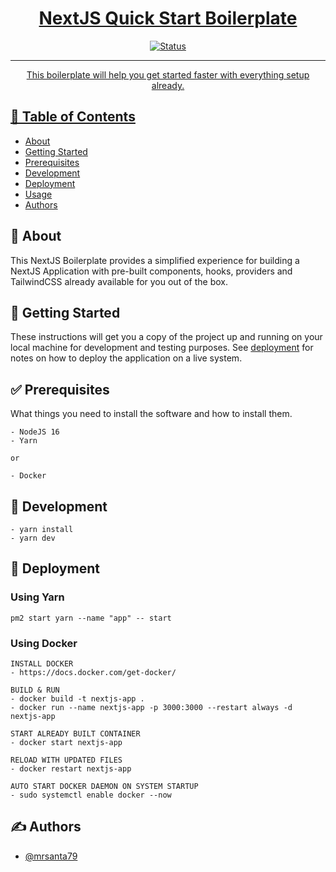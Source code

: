 <div align="center">
  <a href="" rel="noopener">
 <!-- <img width=200px height=200px src="./public/icons/icon.svg" alt="Project logo"></a> -->
</div>

<div align='center'>
  <h1>NextJS Quick Start Boilerplate</h1>
</div>

<div align="center">

![Status](https://img.shields.io/badge/status-active-success.svg)

</div>

---

<p align="center">This boilerplate will help you get started faster with everything setup already.</p>
</p>

## 📝 Table of Contents

- [About](#about)
- [Getting Started](#getting_started)
- [Prerequisites](#prerequisites)
- [Development](#deployment)
- [Deployment](#deployment)
- [Usage](#usage)
- [Authors](#authors)

## 📖 About

This NextJS Boilerplate provides a simplified experience for building a NextJS Application with pre-built components, hooks, providers and TailwindCSS already available for you out of the box.

## 🏁 Getting Started

These instructions will get you a copy of the project up and running on your local machine for development and testing purposes. See [deployment](#deployment) for notes on how to deploy the application on a live system.

## ✅ Prerequisites

What things you need to install the software and how to install them.

```
- NodeJS 16
- Yarn

or

- Docker
```

## 🚧 Development

```
- yarn install
- yarn dev
```

## 🚀 Deployment

### Using Yarn

````
pm2 start yarn --name "app" -- start
````

### Using Docker

````
INSTALL DOCKER
- https://docs.docker.com/get-docker/

BUILD & RUN
- docker build -t nextjs-app .
- docker run --name nextjs-app -p 3000:3000 --restart always -d nextjs-app

START ALREADY BUILT CONTAINER
- docker start nextjs-app

RELOAD WITH UPDATED FILES
- docker restart nextjs-app

AUTO START DOCKER DAEMON ON SYSTEM STARTUP
- sudo systemctl enable docker --now
````

## ✍️ Authors

- [@mrsanta79](https://github.com/mrsanta79)